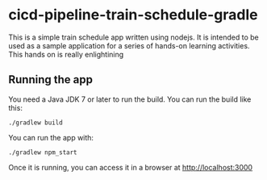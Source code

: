 # cicd-pipeline-train-schedule-gradle

This is a simple train schedule app written using nodejs. It is intended to be used as a sample application for a series of hands-on learning activities. This hands on is really enlightining

## Running the app

You need a Java JDK 7 or later to run the build. You can run the build like this:

    ./gradlew build

You can run the app with:

    ./gradlew npm_start

Once it is running, you can access it in a browser at [http://localhost:3000](http://localhost:3000)
